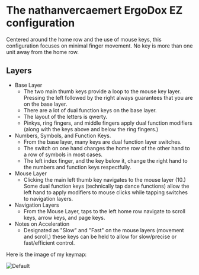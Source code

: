 # The nathanvercaemert ErgoDox EZ configuration

Centered around the home row and the use of mouse keys, this configuration focuses on minimal finger movement. No key is more than one unit away from the home row.

## Layers

* Base Layer
  * The two main thumb keys provide a loop to the mouse key layer. Pressing the left followed by the right always guarantees that you are on the base layer.
  * There are a lot of dual function keys on the base layer.
  * The layout of the letters is qwerty.
  * Pinkys, ring fingers, and middle fingers apply dual function modifiers (along with the keys above and below the ring fingers.)
* Numbers, Symbols, and Function Keys.
  * From the base layer, many keys are dual function layer switches.
  * The switch on one hand changes the home row of the other hand to a row of symbols in most cases.
  * The left index finger, and the key below it, change the right hand to the numbers and function keys
  respectfully.
* Mouse Layer
  * Clicking the main left thumb key navigates to the mouse layer (10.) Some dual function keys (technically tap dance functions) allow the left hand to apply modifiers to mouse clicks while tapping switches to
  navigation layers.
* Navigation Layers
  * From the Mouse Layer, taps to the left home row navigate to scroll keys, arrow keys, and page keys.
* Notes on Acceleration
  * Designated as "Slow" and "Fast" on the mouse layers (movement and scroll,) these keys can be held to allow for slow/precise or fast/efficient control.

Here is the image of my keymap:

![Default](https://imgur.com/a/C3dXAp2)